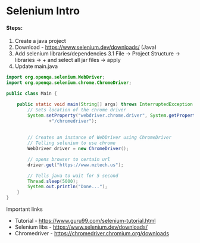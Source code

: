 # Selenium Intro

#### Steps:
1. Create a java project
2. Download - https://www.selenium.dev/downloads/ (Java)
3. Add selenium libraries/dependencies 
    3.1 File -> Project Structure -> libraries -> + and select all jar files -> apply
4. Update main.java
```java
import org.openqa.selenium.WebDriver;
import org.openqa.selenium.chrome.ChromeDriver;

public class Main {

    public static void main(String[] args) throws InterruptedException {
        // Sets location of the chrome driver
        System.setProperty("webdriver.chrome.driver", System.getProperty("user.dir")
                +"/chromedriver");
        
        
        // Creates an instance of WebDriver using ChromeDriver 
        // Telling selenium to use chrome
        WebDriver driver = new ChromeDriver();

        // opens browser to certain url
        driver.get("https://www.mztech.us"); 

        // Tells java to wait for 5 second
        Thread.sleep(5000);
        System.out.println("Done...");
    }
}

```

Important links
- Tutorial - https://www.guru99.com/selenium-tutorial.html
- Selenium libs - https://www.selenium.dev/downloads/
- Chromedriver - https://chromedriver.chromium.org/downloads